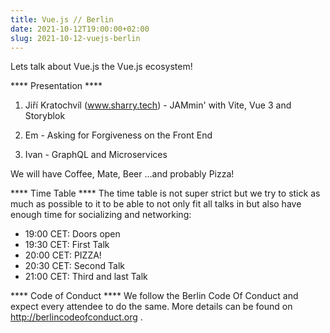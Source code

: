 ```yaml
---
title: Vue.js // Berlin
date: 2021-10-12T19:00:00+02:00
slug: 2021-10-12-vuejs-berlin
---
```


Lets talk about Vue.js the Vue.js ecosystem!

**** Presentation ****

1) Jiří Kratochvíl (www.sharry.tech) - JAMmin' with Vite, Vue 3 and Storyblok

2) Em - Asking for Forgiveness on the Front End

3) Ivan - GraphQL and Microservices

We will have Coffee, Mate, Beer …and probably Pizza!

**** Time Table ****
The time table is not super strict but we try to stick as much as possible to it to be able to not only fit all talks in but also have enough time for socializing and networking:

- 19:00 CET: Doors open
- 19:30 CET: First Talk
- 20:00 CET: PIZZA!
- 20:30 CET: Second Talk
- 21:00 CET: Third and last Talk

**** Code of Conduct ****
We follow the Berlin Code Of Conduct and expect every attendee to do the same. More details can be found on http://berlincodeofconduct.org .
